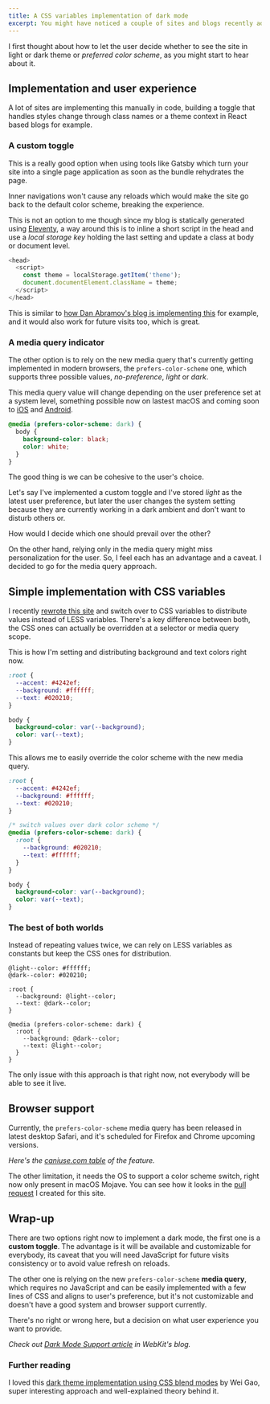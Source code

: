```yaml
---
title: A CSS variables implementation of dark mode
excerpt: You might have noticed a couple of sites and blogs recently added a dark mode feature. Before jumping into the dark wagon, I decided to explore options and different approaches for this both, in the technical as in the user experience side.
---
```


I first thought about how to let the user decide whether to see the site in light or dark theme or _preferred color scheme_, as you might start to hear about it.

## Implementation and user experience

A lot of sites are implementing this manually in code, building a toggle that handles styles change through class names or a theme context in React based blogs for example.

### A custom toggle

This is a really good option when using tools like Gatsby which turn your site into a single page application as soon as the bundle rehydrates the page.

Inner navigations won't cause any reloads which would make the site go back to the default color scheme, breaking the experience.

This is not an option to me though since my blog is statically generated using [Eleventy](//11ty.io), a way around this is to inline a short script in the head and use a _local storage key_ holding the last setting and update a class at body or document level.

```js
<head>
  <script>
    const theme = localStorage.getItem('theme');
    document.documentElement.className = theme;
  </script>
</head>
```

This is similar to [how Dan Abramov's blog is implementing this](//github.com/gaearon/overreacted.io/blob/1224fd17cb1fd0d80f123d450ac8eee54c759786/src/html.js#L26) for example, and it would also work for future visits too, which is great.

### A media query indicator

The other option is to rely on the new media query that's currently getting implemented in modern browsers, the `prefers-color-scheme` one, which supports three possible values, _no-preference_, _light_ or _dark_.

This media query value will change depending on the user preference set at a system level, something possible now on lastest macOS and coming soon to [iOS](//www.theverge.com/2019/5/28/18642596/apple-ios-13-dark-mode-reminders-apps-screenshots-leak) and [Android](//www.theverge.com/2019/5/7/18530599/google-android-q-features-hands-on-dark-mode-gestures-accessibility-io-2019).

```css
@media (prefers-color-scheme: dark) {
  body {
    background-color: black;
    color: white;
  }
}
```

The good thing is we can be cohesive to the user's choice.

Let's say I've implemented a custom toggle and I've stored _light_ as the latest user preference, but later the user changes the system setting because they are currently working in a dark ambient and don't want to disturb others or. 

How would I decide which one should prevail over the other?

On the other hand, relying only in the media query might miss personalization for the user. So, I feel each has an advantage and a caveat. I decided to go for the media query approach.

## Simple implementation with CSS variables

I recently [rewrote this site](/2019/05/new-site-who-dis/) and switch over to CSS variables to distribute values instead of LESS variables. There's a key difference between both, the CSS ones can actually be overridden at a selector or media query scope.

This is how I'm setting and distributing background and text colors right now.

```css
:root {
  --accent: #4242ef;
  --background: #ffffff;
  --text: #020210;
}

body {
  background-color: var(--background);
  color: var(--text);
}
```

This allows me to easily override the color scheme with the new media query.

```css
:root {
  --accent: #4242ef;
  --background: #ffffff;
  --text: #020210;
}

/* switch values over dark color scheme */
@media (prefers-color-scheme: dark) {
  :root {
    --background: #020210;
    --text: #ffffff;
  }
}

body {
  background-color: var(--background);
  color: var(--text);
}
```

### The best of both worlds

Instead of repeating values twice, we can rely on LESS variables as constants but keep the CSS ones for distribution.

```less
@light--color: #ffffff;
@dark--color: #020210;

:root {
  --background: @light--color;
  --text: @dark--color;
}

@media (prefers-color-scheme: dark) {
  :root {
    --background: @dark--color;
    --text: @light--color;
  }
}
```

The only issue with this approach is that right now, not everybody will be able to see it live.

## Browser support

Currently, the `prefers-color-scheme` media query has been released in latest desktop Safari, and it's scheduled for Firefox and Chrome upcoming versions.

_Here's the [caniuse.com table](https://caniuse.com/#feat=prefers-color-scheme) of the feature._

The other limitation, it needs the OS to support a color scheme switch, right now only present in macOS Mojave. You can see how it looks in the [pull request](//github.com/jeremenichelli/personal-site/pull/13) I created for this site.

## Wrap-up

There are two options right now to implement a dark mode, the first one is a **custom toggle**. The advantage is it will be available and customizable for everybody, its caveat that you will need JavaScript for future visits consistency or to avoid value refresh on reloads.

The other one is relying on the new `prefers-color-scheme` **media query**, which requires no JavaScript and can be easily implemented with a few lines of CSS and aligns to user's preference, but it's not customizable and doesn't have a good system and browser support currently.

There's no right or wrong here, but a decision on what user experience you want to provide.

_Check out [Dark Mode Support article](//webkit.org/blog/8840/dark-mode-support-in-webkit/) in WebKit's blog._

### Further reading

I loved this [dark theme implementation using CSS blend modes](//dev.wgao19.cc/2019-05-04__sun-moon-blending-mode/) by Wei Gao, super interesting approach and well-explained theory behind it.
